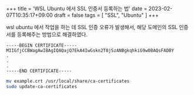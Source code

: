 +++
title = 'WSL Ubuntu 에서 SSL 인증서 등록하는 법'
date = 2023-02-07T10:35:17+09:00
draft = false
tags = [
    "SSL", "Ubuntu"
]
+++

wsl ubuntu 에서 작업을 하는 데 SSL 인증 오류가 발생해서, 해당 도메인의 SSL 인증서를 등록해주는 방법으로 해결하였다.

```
-----BEGIN CERTIFICATE-----
MIIGfjCCBWagAwIBAgIQAQajQ7EkA4IwGskn2T8jSzANBgkqhkiG9w0BAQsFADBY
.
.
.
-----END CERTIFICATE-----
```

```bash
mv example.crt /usr/local/share/ca-certificates
sudo update-ca-certificates
```